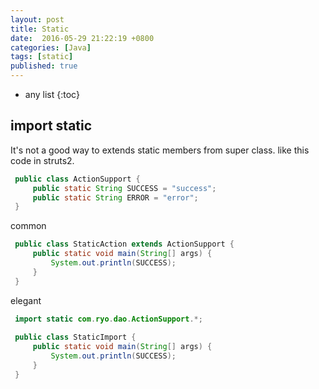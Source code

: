 ```yaml
---
layout: post
title: Static
date:  2016-05-29 21:22:19 +0800
categories: [Java]
tags: [static]
published: true
---
```

* any list
{:toc}

## import static

It's not a good way to extends static members from super class. like this code in struts2.
 
```java
 public class ActionSupport {
     public static String SUCCESS = "success";
     public static String ERROR = "error";
 }
```
 
 <label class="label label-warning">common</label>
 
 
```java
 public class StaticAction extends ActionSupport {
     public static void main(String[] args) {
         System.out.println(SUCCESS);
     }
 }
```
 
 <label class="label label-success">elegant</label>
 
 
```java
 import static com.ryo.dao.ActionSupport.*;
 
 public class StaticImport {
     public static void main(String[] args) {
         System.out.println(SUCCESS);
     }
 }
```



